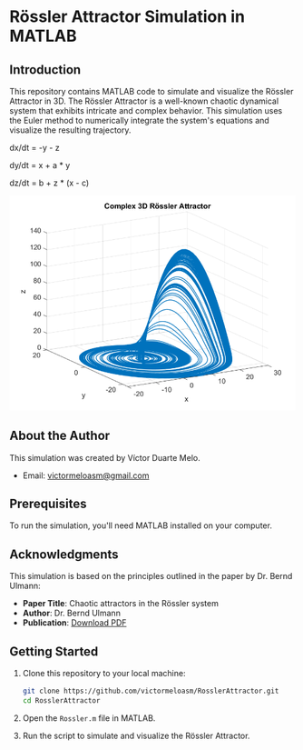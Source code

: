 # Rössler Attractor Simulation in MATLAB

## Introduction

This repository contains MATLAB code to simulate and visualize the Rössler Attractor in 3D. The Rössler Attractor is a well-known chaotic dynamical system that exhibits intricate and complex behavior. This simulation uses the Euler method to numerically integrate the system's equations and visualize the resulting trajectory.

dx/dt = -y - z


dy/dt = x + a * y


dz/dt = b + z * (x - c)



![Rössler Attractor](Rossler.png)

## About the Author

This simulation was created by Víctor Duarte Melo.

- Email: victormeloasm@gmail.com

## Prerequisites

To run the simulation, you'll need MATLAB installed on your computer.

## Acknowledgments

This simulation is based on the principles outlined in the paper by Dr. Bernd Ulmann:

- **Paper Title**: Chaotic attractors in the Rössler system
- **Author**: Dr. Bernd Ulmann
- **Publication**: [Download PDF](https://analogparadigm.com/downloads/alpaca_1.pdf)

## Getting Started

1. Clone this repository to your local machine:

   ```bash
   git clone https://github.com/victormeloasm/RosslerAttractor.git
   cd RosslerAttractor
   ```

2. Open the `Rossler.m` file in MATLAB.

3. Run the script to simulate and visualize the Rössler Attractor.


